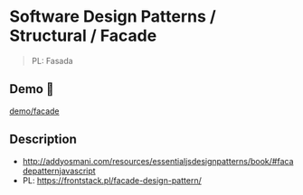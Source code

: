 # Software Design Patterns / Structural / Facade

> PL: Fasada

## Demo 🎉

<a href="./demo/facade/">demo/facade</a>

## Description

* <http://addyosmani.com/resources/essentialjsdesignpatterns/book/#facadepatternjavascript>
* PL: <https://frontstack.pl/facade-design-pattern/>

